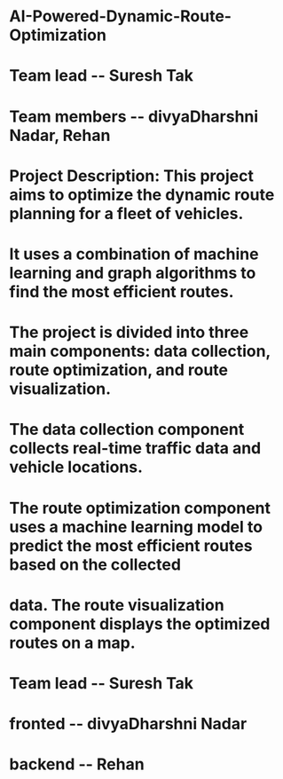 # AI-Powered-Dynamic-Route-Optimization

# Team lead -- Suresh Tak 
# Team members -- divyaDharshni Nadar, Rehan 
# Project Description: This project aims to optimize the dynamic route planning for a fleet of vehicles.
# It uses a combination of machine learning and graph algorithms to find the most efficient routes.
# The project is divided into three main components: data collection, route optimization, and route visualization.
# The data collection component collects real-time traffic data and vehicle locations.
# The route optimization component uses a machine learning model to predict the most efficient routes based on the collected
# data. The route visualization component displays the optimized routes on a map.




# Team lead -- Suresh Tak
# fronted -- divyaDharshni Nadar 
# backend -- Rehan 
